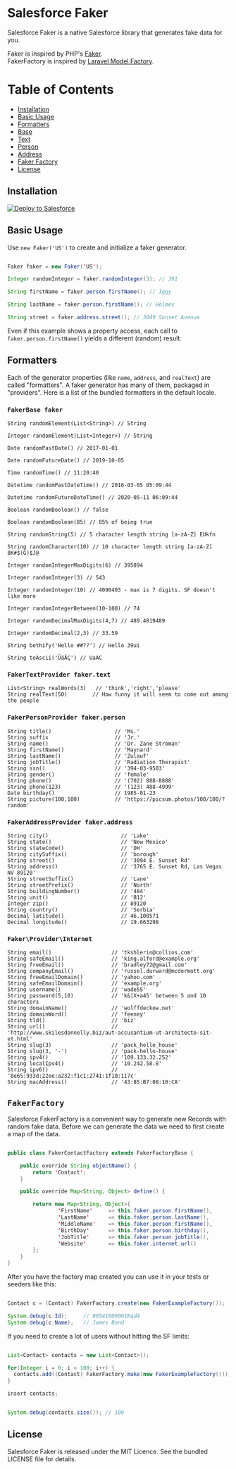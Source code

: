 # Salesforce Faker

Salesforce Faker is a native Salesforce library that generates fake data for you.

Faker is inspired by PHP's [Faker](https://github.com/fzaninotto/Faker).  
FakerFactory is inspired by [Laravel Model Factory](https://laravel.com/docs/5.6/seeding#using-model-factories).

# Table of Contents

- [Installation](#installation)
- [Basic Usage](#basic-usage)
- [Formatters](#formatters)
- [Base](#fakerbase-faker)
- [Text](#fakertextprovider-fakertext)
- [Person](#fakerpersonprovider-fakerperson)
- [Address](#fakeraddressprovider-fakeraddress)
- [Faker Factory](#fakerfactory)
- [License](#license)


## Installation

<a href="https://githubsfdeploy.herokuapp.com?owner=igormatkovic&repo=salesforce-faker">
    <img alt="Deploy to Salesforce" src="https://raw.githubusercontent.com/afawcett/githubsfdeploy/master/deploy.png">
</a>

## Basic Usage

Use `new Faker('US')` to create and initialize a faker generator.

```java

Faker faker = new Faker('US');

Integer randomInteger = faker.randomInteger(3); // 391

String firstName = faker.person.firstName(); // Iggy

String lastName = faker.person.firstName(); // Holmes

String street = faker.address.street(); // 3049 Sunset Avenue
```

Even if this example shows a property access, each call to `faker.person.firstName()` yields a different (random) result.


## Formatters

Each of the generator properties (like `name`, `address`, and `realText`) are called "formatters". A faker generator has many of them, packaged in "providers". Here is a list of the bundled formatters in the default locale.

### `FakerBase faker`

    String randomElement(List<String>) // String

    Integer randomElement(List<Integer>) // String

    Date randomPastDate() // 2017-01-01

    Date randomFutureDate() // 2019-10-05

    Time randomTime() // 11:20:40

    Datetime randomPastDateTime() // 2016-03-05 05:09:44

    Datetime randomFutureDateTime() // 2020-05-11 06:09:44

    Boolean randomBoolean() // false

    Boolean randomBoolean(85) // 85% of being true

    String randomString(5) // 5 character length string [a-zA-Z] EUkfn

    String randomCharacter(10) // 10 character length string [a-zA-Z] 8K#$(G)$J@

    Integer randomIntegerMaxDigits(6) // 395894

    Integer randomInteger(3) // 543

    Integer randomInteger(10) // 4090403 - max is 7 digits. SF doesn't like more

    Integer randomIntegerBetween(10-100) // 74

    Integer randomDecimalMaxDigits(4,7) // 489.4819489

    Integer randomDecimal(2,3) // 33.59

    String bothify('Hello ##??') // Hello 39ui

    String toAscii('ÜäĂÇ') // UaAC

### `FakerTextProvider faker.text`

    List<String> realWords(3)   // 'think','right','please'
    String realText(50)        // How funny it will seem to come out among the people

### `FakerPersonProvider faker.person`

    String title()                    // 'Ms.'
    String suffix                     // 'Jr.'
    String name()                     // 'Dr. Zane Stroman'
    String firstName()                // 'Maynard'
    String lastName()                 // 'Zulauf'
    String jobTitle()                 // 'Radiation Therapist'
    String ssn()                      // '394-03-9503'
    String gender()                   // 'female'
    String phone()                    // '(702) 888-8888'
    String phone(123)                 // '(123) 488-4999'
    Date birthday()                   // 1985-01-23
    String picture(100,100)           // 'https://picsum.photos/100/100/?random'

### `FakerAddressProvider faker.address`

    String city()                       // 'Lake'
    String state()                      // 'New Mexico'
    String stateCode()                  // 'OH'
    String citySuffix()                 // 'borough'
    String street()                     // '3094 E. Sunset Rd'
    String address()                    // '3765 E. Sunset Rd, Las Vegas NV 89120'
    String streetSuffix()               // 'Lane'
    String streetPrefix()               // 'North'
    String buildingNumber()             // '484'
    String unit()                       // 'B12'
    Integer zip()                       // 89120
    String country()                    // 'Serbia'
    Decimal latitude()                  // 46.100571
    Decimal longitude()                 // 19.663298

### `Faker\Provider\Internet`

    String email()                   // 'tkshlerin@collins.com'
    String safeEmail()               // 'king.alford@example.org'
    String freeEmail()               // 'bradley72@gmail.com'
    String companyEmail()            // 'russel.durward@mcdermott.org'
    String freeEmailDomain()         // 'yahoo.com'
    String safeEmailDomain()         // 'example.org'
    String username()                // 'wade55'
    String password(5,10)            // 'k&|X+a45' between 5 and 10 characters
    String domainName()              // 'wolffdeckow.net'
    String domainWord()              // 'feeney'
    String tld()                     // 'biz'
    String url()                     // 'http://www.skilesdonnelly.biz/aut-accusantium-ut-architecto-sit-et.html'
    String slug(3)                   // 'pack_hello_house'
    String slug(3, '-')              // 'pack-hello-house'
    String ipv4()                    // '109.133.32.252'
    String localIpv4()               // '10.242.58.8'
    String ipv6()                    // '8e65:933d:22ee:a232:f1c1:2741:1f10:117c'
    String macAddress()              // '43:85:B7:08:10:CA'

## `FakerFactory`

Salesforce FakerFactory is a convenient way to generate new Records with random fake data.
Before we can generate the data we need to first create a map of the data.

```java

public class FakerContactFactory extends FakerFactoryBase {

    public override String objectName() {
        return 'Contact';
    }

    public override Map<String, Object> define() {

        return new Map<String, Object>{
                'FirstName'     => this.faker.person.firstName(),
                'LastName'      => this.faker.person.lastName(),
                'MiddleName'    => this.faker.person.firstName(),
                'BirthDay'      => this.faker.person.birthday(),
                'JobTitle'      => this.faker.person.jobTitle(),
                'Website'       => this.faker.internet.url()
        };
    }
}

```


After you have the factory map created you can use it in your tests or seeders like this:

```java

Contact c = (Contact) FakerFactory.create(new FakerExampleFactory());

System.debug(c.Id);     // 00541000001Kqd4
System.debug(c.Name);   // James Bond

```


If you need to create a lot of users without hitting the SF limits:

```java

List<Contact> contacts = new List<Contact>();

for(Integer i = 0; i < 100; i++) {
  contacts.add((Contact) FakerFactory.make(new FakerExampleFactory()));
}

insert contacts;


System.debug(contacts.size()); // 100

```

## License

Salesforce Faker is released under the MIT Licence. See the bundled LICENSE file for details.
